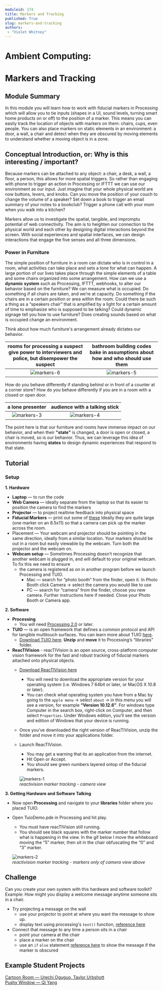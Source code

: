 ```yaml
---
moduleid: 174 
title: Markers and Tracking
published: True
slug: markers-and-tracking
authors:
 - "Violet Whitney"
---
```


Ambient Computing:
===========================================

# Markers and Tracking
## Module Summary
In this module you will learn how to work with fiducial markers in Processing which will allow you to tie inputs (shapes in a UI, sound levels, turning smart home products on or off) to the position of a marker. This means you can easily track the location of objects with markers on them: chairs, cups, even people. You can also place markers on static elements in an environment: a door, a wall, a chair and detect when they are obscured by moving elements to understand whether a moving object is in a zone.

## Conceptual Introduction, or: Why is this interesting / important?
Because markers can be attached to any object: a chair, a desk, a wall, a floor, a person, this allows for more spatial triggers. So rather than engaging with phone to trigger an action in Processing or IFTTT we can use our environment as our input. Just imagine that your whole physical world are now buttons, levers, and knobs.
Can you move the position of your couch to change the volume of a speaker? Set down a book to trigger an email summary of your notes to a bookclub? Trigger a phone call with your mom when you walk into a kitchen?

Markers allow us to investigate the spatial, tangible, and impromptu potential of web connectivity. The aim is to heighten our connection to the physical world and each other by designing digital interactions beyond the screen. With social experiences and spatial interfaces, we can design interactions that engage the five senses and all three dimensions.


### Power in Furniture
The simple position of furniture in a room can dictate who is in control in a room, what activities can take place and sets a tone for what can happen. A large portion of our lives takes place through the simple elements of a table and some chairs organized into some arrangement.
How can we use a **dynamic system** such as Processing, IFTTT, webhooks, to alter our behavior based on the furniture? We can measure what is occupied. Do something if all chairs are taken, and we’re at capacity. Do something if the chairs are in a certain position or area within the room. Could there be such a thing as a “speakers chair” that is amplified by a light for a certain amount of time to emphasize who is supposed to be talking? Could dynamic signage tell you how to use furniture? Does creating sounds based on what is occupied change an environment.

Think about how much furniture's arrangement already dictates our behavior. 

rooms for processing a suspect give power to interviewers and police, but disempower the suspect        |  bathroom building codes bake in assumptions about how and who should use them        
:-------------------------:|:-------------------------:
![markers-6](images/marker-6-2.png#img-full)  |  ![markers-5](images/markers-5.gif#img-full) 

How do you behave differently if standing behind or in front of a counter at a corner store? How do you behave differently if you are in a room with a closed or open door.


a lone presenter          |  audience with a talking stick       
:-------------------------:|:-------------------------:
![markers-3](images/markers-3.jpeg#img-full)  |  ![markers-4](images/markers-4.jpeg#img-full)  


The point here is that our furniture and rooms have immense impact on our behavior, and when their **"state"** is changed, a door is open or closed, a chair is moved, so is our behavior. Thus, we can leverage this idea of environments having **states** to design dynamic experiences that respond to that state.


## Tutorial

### Setup
**1. Hardware**
- **Laptop** — to run the code
- **Web Camera** — ideally separate from the laptop so that its easier to position the camera to find the markers
- **Projector** — to project realtime feedback into physical space
- **Fiducial Markers** — print out some of [these](http://reactivision.sourceforge.net/data/fiducials.pdf) Ideally they are quite large (one marker on an 8.5x11) so that a camera can pick up the marker across the room.
- Placement — Your webcam and projector should be pointing in the same direction, ideally from a similar location. Your markers should be out in a room but easily viewable by the webcam. Turn both the projector and the webcam on.
- **Webcam setup** — Sometimes Processing doesn’t recognize that another webcam is plugged in, and will default to your original webcam. To fix this we need to ensure
   - the camera is registered as on in another program before we launch Processing and TUIO.
      - Mac — search for “photo booth” from the finder, open it. In Photo Booth click Camera → select the camera you would like to use
      - PC — search for “camera” from the finder, choose you new camera. Further instructions here if needed. Close your Photo Booth or Camera app.
      
**2. Software**  
   - **Processing**  
      - You will need [Processing 2.0](https://processing.org/download) or later.  
   - **TUIO**  — is an open framework that defines a common protocol and API for tangible multitouch surfaces. You can learn more about TUIO [here](https://www.tuio.org/).
      - [Download TUIO here](https://drive.google.com/file/d/189WISuVLqTsM9A5eprC0qHGwemNUrEW8/view). **Unzip** and **move** it to Processing’s “libraries” folder.  
   - **ReacTIVision** - reacTIVision is an open source, cross-platform computer vision framework for the fast and robust tracking of fiducial markers attached onto physical objects.
      - [Download ReacTIVision here](http://reactivision.sourceforge.net/#files)   
        - You will need to download the appropriate version for your operating system (i.e. Windows 7 64bit or later, or MacOS X 10.8 or later).
        - You can check what operating system you have from a Mac by going to the `apple menu` → select `about` → in this menu you will see a version, for example **“Version 10.12.6”**. For windows type Computer in the search box, right-click on Computer, and then select `Properties`. Under Windows edition, you’ll see the version and edition of Windows that your device is running.
      - Once you’ve downloaded the right version of ReacTIVision, unzip the folder and move it into your applications folder.
      - Launch ReacTIVision. 
        - You may get a warning that its an application from the internet. 
        - Hit Open or Accept. 
        - You should see green numbers layered ontop of the fiducial markers.

        ![markers-1](images/markers-1.gif#img-full)    
        *reactivision marker tracking - camera view*   

**3. Getting Hardware and Software Talking**
- Now open **Processing** and navigate to your **libraries** folder where you placed TUIO. 
- Open TuioDemo.pde in Processing and hit play.  
  - You must have reacTIVision still running. 
  - You should see black squares with the marker number that follow what is happening in the view. In the gif below I move the whiteboard moving the “5” marker, then sit in the chair obfuscating the “0” and “3” marker.

  ![markers-2](images/markers-2.gif#img-full)   
  *reactivision marker tracking - markers only of camera view above*   

## Challenge
Can you create your own system with this hardware and software toolkit?
Example: How might you display a welcome message anytime someone sits in a chair. 
- Try projecting a message on the wall 
  - use your projector to point at where you want the message to show up.
  - display text using processing's `text()` function, [reference here](https://processing.org/reference/text_.html)
- Connect that message to any time a person sits in a chair
  - point your camera at the chair
  - place a marker on the chair
  - use an `if` `else` statement [reference here](https://processing.org/reference/else.html) to show the message if the marker is obscured

## Example Student Projects
[Cartoon Room — Urechi Oguguo, Taylor Urbshott](https://vimeo.com/705149163)   
[Pushy Window — Qi Yang](https://vimeo.com/705149284)   

